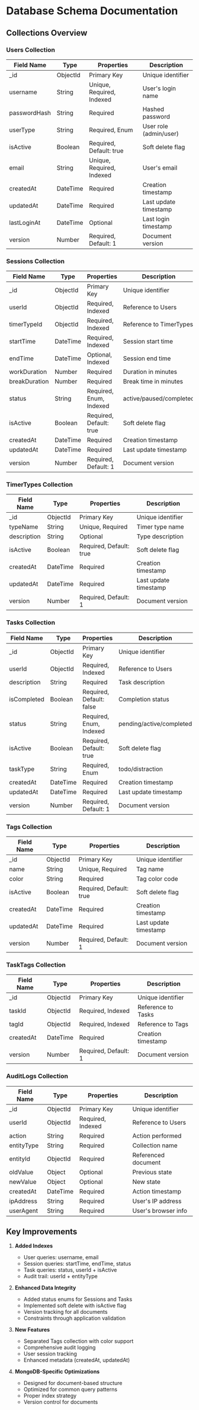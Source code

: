 # Database Schema Documentation

## Collections Overview

### Users Collection
| Field Name    | Type         | Properties                | Description |
|---------------|--------------|---------------------------|-------------|
| _id           | ObjectId     | Primary Key              | Unique identifier |
| username      | String       | Unique, Required, Indexed | User's login name |
| passwordHash  | String       | Required                  | Hashed password |
| userType      | String       | Required, Enum           | User role (admin/user) |
| isActive      | Boolean      | Required, Default: true   | Soft delete flag |
| email         | String       | Unique, Required, Indexed | User's email |
| createdAt     | DateTime     | Required                  | Creation timestamp |
| updatedAt     | DateTime     | Required                  | Last update timestamp |
| lastLoginAt   | DateTime     | Optional                  | Last login timestamp |
| version       | Number       | Required, Default: 1      | Document version |

### Sessions Collection
| Field Name     | Type     | Properties                | Description |
|----------------|----------|---------------------------|-------------|
| _id            | ObjectId | Primary Key              | Unique identifier |
| userId         | ObjectId | Required, Indexed        | Reference to Users |
| timerTypeId    | ObjectId | Required, Indexed        | Reference to TimerTypes |
| startTime      | DateTime | Required, Indexed        | Session start time |
| endTime        | DateTime | Optional, Indexed        | Session end time |
| workDuration   | Number   | Required                 | Duration in minutes |
| breakDuration  | Number   | Required                 | Break time in minutes |
| status         | String   | Required, Enum, Indexed  | active/paused/completed |
| isActive       | Boolean  | Required, Default: true  | Soft delete flag |
| createdAt      | DateTime | Required                 | Creation timestamp |
| updatedAt      | DateTime | Required                 | Last update timestamp |
| version        | Number   | Required, Default: 1     | Document version |

### TimerTypes Collection
| Field Name  | Type     | Properties                | Description |
|-------------|----------|---------------------------|-------------|
| _id         | ObjectId | Primary Key              | Unique identifier |
| typeName    | String   | Unique, Required         | Timer type name |
| description | String   | Optional                 | Type description |
| isActive    | Boolean  | Required, Default: true  | Soft delete flag |
| createdAt   | DateTime | Required                 | Creation timestamp |
| updatedAt   | DateTime | Required                 | Last update timestamp |
| version     | Number   | Required, Default: 1     | Document version |

### Tasks Collection
| Field Name   | Type     | Properties                | Description |
|--------------|----------|---------------------------|-------------|
| _id          | ObjectId | Primary Key              | Unique identifier |
| userId       | ObjectId | Required, Indexed        | Reference to Users |
| description  | String   | Required                 | Task description |
| isCompleted  | Boolean  | Required, Default: false | Completion status |
| status       | String   | Required, Enum, Indexed  | pending/active/completed |
| isActive     | Boolean  | Required, Default: true  | Soft delete flag |
| taskType     | String   | Required, Enum          | todo/distraction |
| createdAt    | DateTime | Required                 | Creation timestamp |
| updatedAt    | DateTime | Required                 | Last update timestamp |
| version      | Number   | Required, Default: 1     | Document version |

### Tags Collection
| Field Name | Type     | Properties                | Description |
|------------|----------|---------------------------|-------------|
| _id        | ObjectId | Primary Key              | Unique identifier |
| name       | String   | Unique, Required         | Tag name |
| color      | String   | Required                 | Tag color code |
| isActive   | Boolean  | Required, Default: true  | Soft delete flag |
| createdAt  | DateTime | Required                 | Creation timestamp |
| updatedAt  | DateTime | Required                 | Last update timestamp |
| version    | Number   | Required, Default: 1     | Document version |

### TaskTags Collection
| Field Name | Type     | Properties                | Description |
|------------|----------|---------------------------|-------------|
| _id        | ObjectId | Primary Key              | Unique identifier |
| taskId     | ObjectId | Required, Indexed        | Reference to Tasks |
| tagId      | ObjectId | Required, Indexed        | Reference to Tags |
| createdAt  | DateTime | Required                 | Creation timestamp |
| version    | Number   | Required, Default: 1     | Document version |

### AuditLogs Collection
| Field Name | Type     | Properties       | Description |
|------------|----------|------------------|-------------|
| _id        | ObjectId | Primary Key     | Unique identifier |
| userId     | ObjectId | Required, Indexed| Reference to Users |
| action     | String   | Required        | Action performed |
| entityType | String   | Required        | Collection name |
| entityId   | ObjectId | Required        | Referenced document |
| oldValue   | Object   | Optional        | Previous state |
| newValue   | Object   | Optional        | New state |
| createdAt  | DateTime | Required        | Action timestamp |
| ipAddress  | String   | Required        | User's IP address |
| userAgent  | String   | Required        | User's browser info |

## Key Improvements

1. **Added Indexes**
   - User queries: username, email
   - Session queries: startTime, endTime, status
   - Task queries: status, userId + isActive
   - Audit trail: userId + entityType

2. **Enhanced Data Integrity**
   - Added status enums for Sessions and Tasks
   - Implemented soft delete with isActive flag
   - Version tracking for all documents
   - Constraints through application validation

3. **New Features**
   - Separated Tags collection with color support
   - Comprehensive audit logging
   - User session tracking
   - Enhanced metadata (createdAt, updatedAt)

4. **MongoDB-Specific Optimizations**
   - Designed for document-based structure
   - Optimized for common query patterns
   - Proper index strategy
   - Version control for documents
